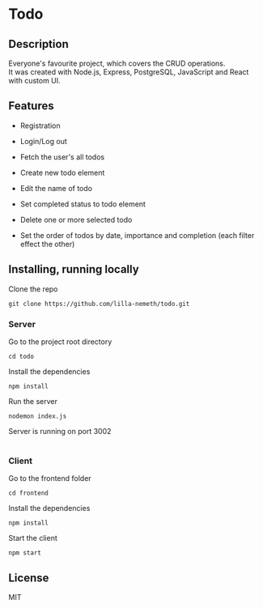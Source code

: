 # Todo

## Description

Everyone's favourite project, which covers the CRUD operations.  
It was created with Node.js, Express, PostgreSQL, JavaScript and React with custom UI.

## Features

- Registration
- Login/Log out

- Fetch the user's all todos
- Create new todo element
- Edit the name of todo
- Set completed status to todo element
- Delete one or more selected todo
- Set the order of todos by date, importance and completion (each filter effect the other)

## Installing, running locally  

Clone the repo

```
git clone https://github.com/lilla-nemeth/todo.git
```

### Server

Go to the project root directory
```
cd todo
```

Install the dependencies

```
npm install
```

Run the server
```
nodemon index.js
```
Server is running on port 3002
</br></br>
### Client

Go to the frontend folder
```
cd frontend
```
Install the dependencies

```
npm install
```

Start the client
```
npm start
```

## License

MIT
